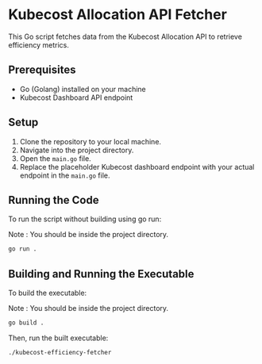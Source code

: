 # Kubecost Allocation API Fetcher

This Go script fetches data from the Kubecost Allocation API to retrieve efficiency metrics.

## Prerequisites

- Go (Golang) installed on your machine
- Kubecost Dashboard API endpoint

## Setup

1. Clone the repository to your local machine.
2. Navigate into the project directory.
3. Open the `main.go` file.
4. Replace the placeholder Kubecost dashboard endpoint with your actual endpoint in the `main.go` file.

## Running the Code


To run the script without building using go run:

Note : You should be inside the project directory.

```sh
go run .
```


## Building and Running the Executable

To build the executable:

Note : You should be inside the project directory.

```sh
go build .
```

Then, run the built executable:
```sh
./kubecost-efficiency-fetcher
```
